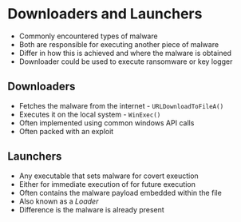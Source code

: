 # Downloaders and Launchers

- Commonly encountered types of malware
- Both are responsible for executing another piece of malware
- Differ in how this is achieved and where the malware is obtained
- Downloader could be used to execute ransomware or key logger

## Downloaders
- Fetches the malware from the internet - `URLDownloadToFileA()`
- Executes it on the local system - `WinExec()`
- Often implemented using common windows API calls
- Often packed with an exploit

## Launchers
- Any executable that sets malware for covert exeuction
- Either for immediate execution of for future execution
- Often contains the malware payload embedded within the file
- Also known as a *Loader*
- Difference is the malware is already present